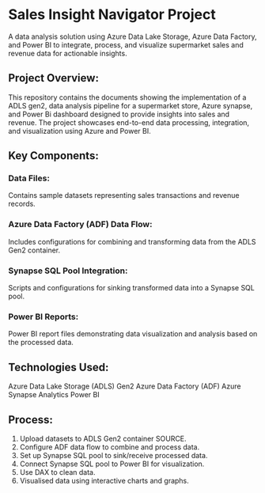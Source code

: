 # Sales Insight Navigator Project
A data analysis solution using Azure Data Lake Storage, Azure Data Factory, and Power BI to integrate, process, and visualize supermarket sales and revenue data for actionable insights.

## Project Overview:
This repository contains the documents showing the implementation of a ADLS gen2, data analysis pipeline for a supermarket store, Azure synapse, and Power Bi dashboard designed to provide insights into sales and revenue. The project showcases end-to-end data processing, integration, and visualization using Azure and Power BI.

## Key Components:

### Data Files: 
Contains sample datasets representing sales transactions and revenue records.
### Azure Data Factory (ADF) Data Flow: 
Includes configurations for combining and transforming data from the ADLS Gen2 container.
### Synapse SQL Pool Integration: 
Scripts and configurations for sinking transformed data into a Synapse SQL pool.
### Power BI Reports: 
Power BI report files demonstrating data visualization and analysis based on the processed data.

## Technologies Used:
Azure Data Lake Storage (ADLS) Gen2
Azure Data Factory (ADF)
Azure Synapse Analytics
Power BI

## Process:
1) Upload datasets to ADLS Gen2 container SOURCE.
2) Configure ADF data flow to combine and process data.
3) Set up Synapse SQL pool to sink/receive processed data.
4) Connect Synapse SQL pool to Power BI for visualization.
5) Use DAX to clean data.
6) Visualised data using interactive charts and graphs.

